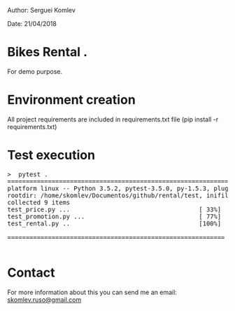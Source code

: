 Author: Serguei Komlev

Date: 21/04/2018


# Bikes Rental .
For demo purpose.


# Environment creation
All project requirements are included in requirements.txt file
(pip install -r requirements.txt)


# Test execution

<pre>
>  pytest .
============================================================== test session starts ==============================================================
platform linux -- Python 3.5.2, pytest-3.5.0, py-1.5.3, pluggy-0.6.0
rootdir: /home/skomlev/Documentos/github/rental/test, inifile:
collected 9 items                                                                                                                              
test_price.py ...									[ 33%]
test_promotion.py ...								[ 77%]
test_rental.py ..									[100%]

=========================================================== 9 passed in 0.04 seconds ============================================================

</pre>

# Contact
For more information about this you can send me an email: skomlev.ruso@gmail.com
